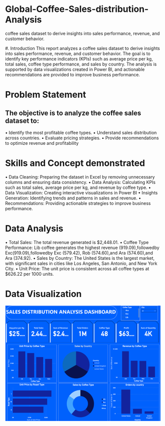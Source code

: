 # Global-Coffee-Sales-distribution-Analysis
coffee sales dataset to derive insights into sales performance, revenue, and customer behavior. 

#. Introduction
This report analyzes a coffee sales dataset to derive insights into sales performance, revenue, and customer behavior. The goal is to identify key performance indicators (KPIs) such as average price per kg, total sales, coffee type performance, and sales by country. The analysis is supported by data visualizations created in Power BI, and actionable recommendations are provided to improve business performance.


# Problem Statement 

## The objective is to analyze the coffee sales dataset to:
•	Identify the most profitable coffee types.
•	Understand sales distribution across countries.
•	Evaluate pricing strategies.
•	Provide recommendations to optimize revenue and profitability


# Skills and Concept demonstrated 

•	Data Cleaning: Preparing the dataset in Excel by removing unnecessary columns and ensuring data consistency.
•	Data Analysis: Calculating KPIs such as total sales, average price per kg, and revenue by coffee type.
•	Data Visualization: Creating interactive visualizations in Power BI 
•	Insights Generation: Identifying trends and patterns in sales and revenue.
•	Recommendations: Providing actionable strategies to improve business performance.

# Data Analysis 

•	Total Sales: The total revenue generated is $2,448.01.
•	Coffee Type Performance: Lib coffee generates the highest revenue (919.09),followedby Exc(919.09),followedby Exc (579.42), Rob (574.60),and Ara (574.60),and Ara (374.92).
•	Sales by Country: The United States is the largest market, with significant sales in cities like Los Angeles, San Antonio, and New York City.
•	Unit Price: The unit price is consistent across all coffee types at $626.22 per 1000 units.


# Data Visualization


![](https://github.com/rfelix4/Global-Coffee-Sales-distribution-Analysis/blob/main/Screenshot%202025-02-24%20174438.png)



